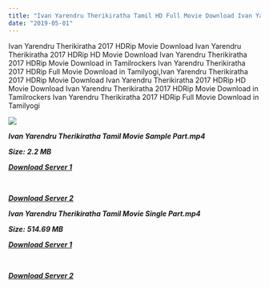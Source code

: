 ```yaml
---
title: "Ivan Yarendru Therikiratha Tamil HD Full Movie Download Ivan Yarendru Therikiratha Tamil HD Movie Download"
date: "2019-05-01"
---
```


Ivan Yarendru Therikiratha 2017 HDRip Movie Download Ivan Yarendru Therikiratha 2017 HDRip HD Movie Download Ivan Yarendru Therikiratha 2017 HDRip Movie Download in Tamilrockers Ivan Yarendru Therikiratha 2017 HDRip Full Movie Download in Tamilyogi,Ivan Yarendru Therikiratha 2017 HDRip Movie Download Ivan Yarendru Therikiratha 2017 HDRip HD Movie Download Ivan Yarendru Therikiratha 2017 HDRip Movie Download in Tamilrockers Ivan Yarendru Therikiratha 2017 HDRip Full Movie Download in Tamilyogi

![](https://images.moviebuff.com/ea9a6492-8113-432b-938e-2a5d51cea6c7?w=1000)

**_Ivan Yarendru Therikiratha Tamil Movie Sample Part.mp4_**

**_Size:_**  **_2.2 MB_**

**_[Download Server 1](http://n.wetransfer.vip/files/Tamil{1d8d357801e2f4b6710faa3d835097c5c618a0f0fcded2c527300dcab25e4b83}202017{1d8d357801e2f4b6710faa3d835097c5c618a0f0fcded2c527300dcab25e4b83}20Movies/Ivan{1d8d357801e2f4b6710faa3d835097c5c618a0f0fcded2c527300dcab25e4b83}20Yarendru{1d8d357801e2f4b6710faa3d835097c5c618a0f0fcded2c527300dcab25e4b83}20Therikiratha{1d8d357801e2f4b6710faa3d835097c5c618a0f0fcded2c527300dcab25e4b83}20(2017)/Ivan{1d8d357801e2f4b6710faa3d835097c5c618a0f0fcded2c527300dcab25e4b83}20Yarendru{1d8d357801e2f4b6710faa3d835097c5c618a0f0fcded2c527300dcab25e4b83}20Therikiratha{1d8d357801e2f4b6710faa3d835097c5c618a0f0fcded2c527300dcab25e4b83}20(2017){1d8d357801e2f4b6710faa3d835097c5c618a0f0fcded2c527300dcab25e4b83}20HDRip/Ivan{1d8d357801e2f4b6710faa3d835097c5c618a0f0fcded2c527300dcab25e4b83}20Yarendru{1d8d357801e2f4b6710faa3d835097c5c618a0f0fcded2c527300dcab25e4b83}20Therikiratha{1d8d357801e2f4b6710faa3d835097c5c618a0f0fcded2c527300dcab25e4b83}20(2017){1d8d357801e2f4b6710faa3d835097c5c618a0f0fcded2c527300dcab25e4b83}20Sample{1d8d357801e2f4b6710faa3d835097c5c618a0f0fcded2c527300dcab25e4b83}20(640x360).mp4)_**

**_[  
](http://n.wetransfer.vip/files/Tamil{1d8d357801e2f4b6710faa3d835097c5c618a0f0fcded2c527300dcab25e4b83}202017{1d8d357801e2f4b6710faa3d835097c5c618a0f0fcded2c527300dcab25e4b83}20Movies/Ivan{1d8d357801e2f4b6710faa3d835097c5c618a0f0fcded2c527300dcab25e4b83}20Yarendru{1d8d357801e2f4b6710faa3d835097c5c618a0f0fcded2c527300dcab25e4b83}20Therikiratha{1d8d357801e2f4b6710faa3d835097c5c618a0f0fcded2c527300dcab25e4b83}20(2017)/Ivan{1d8d357801e2f4b6710faa3d835097c5c618a0f0fcded2c527300dcab25e4b83}20Yarendru{1d8d357801e2f4b6710faa3d835097c5c618a0f0fcded2c527300dcab25e4b83}20Therikiratha{1d8d357801e2f4b6710faa3d835097c5c618a0f0fcded2c527300dcab25e4b83}20(2017){1d8d357801e2f4b6710faa3d835097c5c618a0f0fcded2c527300dcab25e4b83}20HDRip/Ivan{1d8d357801e2f4b6710faa3d835097c5c618a0f0fcded2c527300dcab25e4b83}20Yarendru{1d8d357801e2f4b6710faa3d835097c5c618a0f0fcded2c527300dcab25e4b83}20Therikiratha{1d8d357801e2f4b6710faa3d835097c5c618a0f0fcded2c527300dcab25e4b83}20(2017){1d8d357801e2f4b6710faa3d835097c5c618a0f0fcded2c527300dcab25e4b83}20Sample{1d8d357801e2f4b6710faa3d835097c5c618a0f0fcded2c527300dcab25e4b83}20(640x360).mp4)_**

**_[Download Server 2](http://n.wetransfer.vip/files/Tamil{1d8d357801e2f4b6710faa3d835097c5c618a0f0fcded2c527300dcab25e4b83}202017{1d8d357801e2f4b6710faa3d835097c5c618a0f0fcded2c527300dcab25e4b83}20Movies/Ivan{1d8d357801e2f4b6710faa3d835097c5c618a0f0fcded2c527300dcab25e4b83}20Yarendru{1d8d357801e2f4b6710faa3d835097c5c618a0f0fcded2c527300dcab25e4b83}20Therikiratha{1d8d357801e2f4b6710faa3d835097c5c618a0f0fcded2c527300dcab25e4b83}20(2017)/Ivan{1d8d357801e2f4b6710faa3d835097c5c618a0f0fcded2c527300dcab25e4b83}20Yarendru{1d8d357801e2f4b6710faa3d835097c5c618a0f0fcded2c527300dcab25e4b83}20Therikiratha{1d8d357801e2f4b6710faa3d835097c5c618a0f0fcded2c527300dcab25e4b83}20(2017){1d8d357801e2f4b6710faa3d835097c5c618a0f0fcded2c527300dcab25e4b83}20HDRip/Ivan{1d8d357801e2f4b6710faa3d835097c5c618a0f0fcded2c527300dcab25e4b83}20Yarendru{1d8d357801e2f4b6710faa3d835097c5c618a0f0fcded2c527300dcab25e4b83}20Therikiratha{1d8d357801e2f4b6710faa3d835097c5c618a0f0fcded2c527300dcab25e4b83}20(2017){1d8d357801e2f4b6710faa3d835097c5c618a0f0fcded2c527300dcab25e4b83}20Sample{1d8d357801e2f4b6710faa3d835097c5c618a0f0fcded2c527300dcab25e4b83}20(640x360).mp4)_**

**_Ivan Yarendru Therikiratha Tamil Movie Single Part.mp4_**

**_Size:_** **_514.69 MB_**

**_[Download Server 1](http://n.wetransfer.vip/files/Tamil{1d8d357801e2f4b6710faa3d835097c5c618a0f0fcded2c527300dcab25e4b83}202017{1d8d357801e2f4b6710faa3d835097c5c618a0f0fcded2c527300dcab25e4b83}20Movies/Ivan{1d8d357801e2f4b6710faa3d835097c5c618a0f0fcded2c527300dcab25e4b83}20Yarendru{1d8d357801e2f4b6710faa3d835097c5c618a0f0fcded2c527300dcab25e4b83}20Therikiratha{1d8d357801e2f4b6710faa3d835097c5c618a0f0fcded2c527300dcab25e4b83}20(2017)/Ivan{1d8d357801e2f4b6710faa3d835097c5c618a0f0fcded2c527300dcab25e4b83}20Yarendru{1d8d357801e2f4b6710faa3d835097c5c618a0f0fcded2c527300dcab25e4b83}20Therikiratha{1d8d357801e2f4b6710faa3d835097c5c618a0f0fcded2c527300dcab25e4b83}20(2017){1d8d357801e2f4b6710faa3d835097c5c618a0f0fcded2c527300dcab25e4b83}20HDRip/Ivan{1d8d357801e2f4b6710faa3d835097c5c618a0f0fcded2c527300dcab25e4b83}20Yarendru{1d8d357801e2f4b6710faa3d835097c5c618a0f0fcded2c527300dcab25e4b83}20Therikiratha{1d8d357801e2f4b6710faa3d835097c5c618a0f0fcded2c527300dcab25e4b83}20(2017){1d8d357801e2f4b6710faa3d835097c5c618a0f0fcded2c527300dcab25e4b83}20Single{1d8d357801e2f4b6710faa3d835097c5c618a0f0fcded2c527300dcab25e4b83}20Part{1d8d357801e2f4b6710faa3d835097c5c618a0f0fcded2c527300dcab25e4b83}20(640x360).mp4)_**

**_[  
](http://n.wetransfer.vip/files/Tamil{1d8d357801e2f4b6710faa3d835097c5c618a0f0fcded2c527300dcab25e4b83}202017{1d8d357801e2f4b6710faa3d835097c5c618a0f0fcded2c527300dcab25e4b83}20Movies/Ivan{1d8d357801e2f4b6710faa3d835097c5c618a0f0fcded2c527300dcab25e4b83}20Yarendru{1d8d357801e2f4b6710faa3d835097c5c618a0f0fcded2c527300dcab25e4b83}20Therikiratha{1d8d357801e2f4b6710faa3d835097c5c618a0f0fcded2c527300dcab25e4b83}20(2017)/Ivan{1d8d357801e2f4b6710faa3d835097c5c618a0f0fcded2c527300dcab25e4b83}20Yarendru{1d8d357801e2f4b6710faa3d835097c5c618a0f0fcded2c527300dcab25e4b83}20Therikiratha{1d8d357801e2f4b6710faa3d835097c5c618a0f0fcded2c527300dcab25e4b83}20(2017){1d8d357801e2f4b6710faa3d835097c5c618a0f0fcded2c527300dcab25e4b83}20HDRip/Ivan{1d8d357801e2f4b6710faa3d835097c5c618a0f0fcded2c527300dcab25e4b83}20Yarendru{1d8d357801e2f4b6710faa3d835097c5c618a0f0fcded2c527300dcab25e4b83}20Therikiratha{1d8d357801e2f4b6710faa3d835097c5c618a0f0fcded2c527300dcab25e4b83}20(2017){1d8d357801e2f4b6710faa3d835097c5c618a0f0fcded2c527300dcab25e4b83}20Single{1d8d357801e2f4b6710faa3d835097c5c618a0f0fcded2c527300dcab25e4b83}20Part{1d8d357801e2f4b6710faa3d835097c5c618a0f0fcded2c527300dcab25e4b83}20(640x360).mp4)_**

**_[Download Server 2](http://n.wetransfer.vip/files/Tamil{1d8d357801e2f4b6710faa3d835097c5c618a0f0fcded2c527300dcab25e4b83}202017{1d8d357801e2f4b6710faa3d835097c5c618a0f0fcded2c527300dcab25e4b83}20Movies/Ivan{1d8d357801e2f4b6710faa3d835097c5c618a0f0fcded2c527300dcab25e4b83}20Yarendru{1d8d357801e2f4b6710faa3d835097c5c618a0f0fcded2c527300dcab25e4b83}20Therikiratha{1d8d357801e2f4b6710faa3d835097c5c618a0f0fcded2c527300dcab25e4b83}20(2017)/Ivan{1d8d357801e2f4b6710faa3d835097c5c618a0f0fcded2c527300dcab25e4b83}20Yarendru{1d8d357801e2f4b6710faa3d835097c5c618a0f0fcded2c527300dcab25e4b83}20Therikiratha{1d8d357801e2f4b6710faa3d835097c5c618a0f0fcded2c527300dcab25e4b83}20(2017){1d8d357801e2f4b6710faa3d835097c5c618a0f0fcded2c527300dcab25e4b83}20HDRip/Ivan{1d8d357801e2f4b6710faa3d835097c5c618a0f0fcded2c527300dcab25e4b83}20Yarendru{1d8d357801e2f4b6710faa3d835097c5c618a0f0fcded2c527300dcab25e4b83}20Therikiratha{1d8d357801e2f4b6710faa3d835097c5c618a0f0fcded2c527300dcab25e4b83}20(2017){1d8d357801e2f4b6710faa3d835097c5c618a0f0fcded2c527300dcab25e4b83}20Single{1d8d357801e2f4b6710faa3d835097c5c618a0f0fcded2c527300dcab25e4b83}20Part{1d8d357801e2f4b6710faa3d835097c5c618a0f0fcded2c527300dcab25e4b83}20(640x360).mp4)_**
